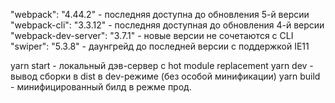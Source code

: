 "webpack": "4.44.2" - последняя доступна до обновления 5-й версии
"webpack-cli": "3.3.12" - последняя доступная до обновления 4-й версии
"webpack-dev-server": "3.7.1" - новые версии не сочетаются с CLI
"swiper": "5.3.8" - даунгрейд до последней версии с поддержкой IE11


yarn start - локальный дэв-сервер с hot module replacement
yarn dev   - вывод сборки в dist в dev-режиме (без особой  минификации)
yarn build - минифицированный билд в режме прод.
